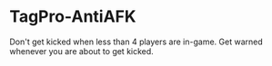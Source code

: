 # TagPro-AntiAFK
Don't get kicked when less than 4 players are in-game. Get warned whenever you are about to get kicked.
